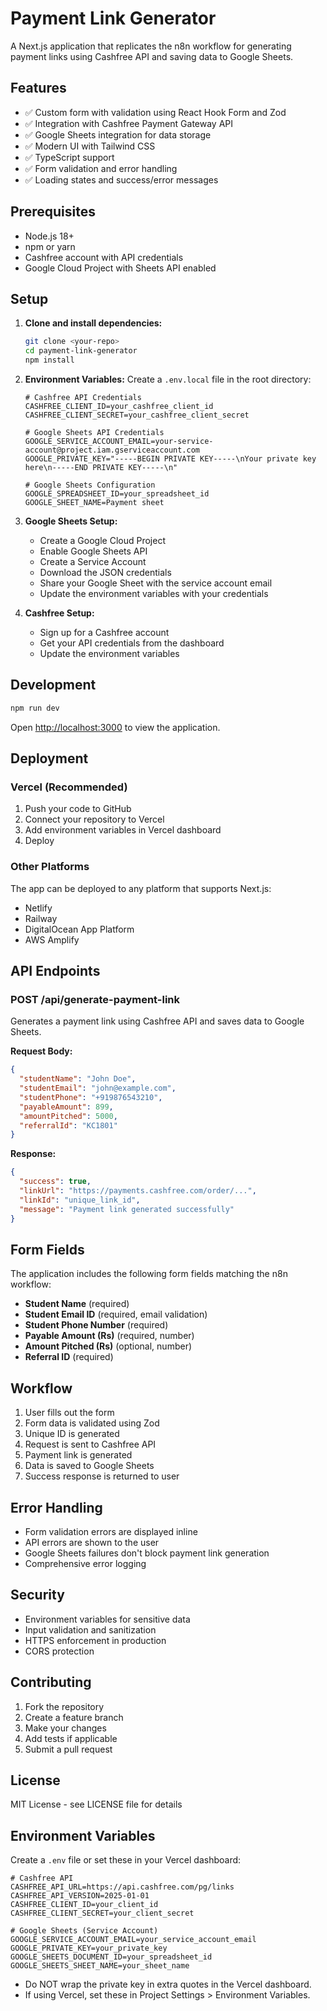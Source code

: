 # Payment Link Generator

A Next.js application that replicates the n8n workflow for generating payment links using Cashfree API and saving data to Google Sheets.

## Features

- ✅ Custom form with validation using React Hook Form and Zod
- ✅ Integration with Cashfree Payment Gateway API
- ✅ Google Sheets integration for data storage
- ✅ Modern UI with Tailwind CSS
- ✅ TypeScript support
- ✅ Form validation and error handling
- ✅ Loading states and success/error messages

## Prerequisites

- Node.js 18+
- npm or yarn
- Cashfree account with API credentials
- Google Cloud Project with Sheets API enabled

## Setup

1. **Clone and install dependencies:**

   ```bash
   git clone <your-repo>
   cd payment-link-generator
   npm install
   ```

2. **Environment Variables:**
   Create a `.env.local` file in the root directory:

   ```env
   # Cashfree API Credentials
   CASHFREE_CLIENT_ID=your_cashfree_client_id
   CASHFREE_CLIENT_SECRET=your_cashfree_client_secret

   # Google Sheets API Credentials
   GOOGLE_SERVICE_ACCOUNT_EMAIL=your-service-account@project.iam.gserviceaccount.com
   GOOGLE_PRIVATE_KEY="-----BEGIN PRIVATE KEY-----\nYour private key here\n-----END PRIVATE KEY-----\n"

   # Google Sheets Configuration
   GOOGLE_SPREADSHEET_ID=your_spreadsheet_id
   GOOGLE_SHEET_NAME=Payment sheet
   ```

3. **Google Sheets Setup:**

   - Create a Google Cloud Project
   - Enable Google Sheets API
   - Create a Service Account
   - Download the JSON credentials
   - Share your Google Sheet with the service account email
   - Update the environment variables with your credentials

4. **Cashfree Setup:**
   - Sign up for a Cashfree account
   - Get your API credentials from the dashboard
   - Update the environment variables

## Development

```bash
npm run dev
```

Open [http://localhost:3000](http://localhost:3000) to view the application.

## Deployment

### Vercel (Recommended)

1. Push your code to GitHub
2. Connect your repository to Vercel
3. Add environment variables in Vercel dashboard
4. Deploy

### Other Platforms

The app can be deployed to any platform that supports Next.js:

- Netlify
- Railway
- DigitalOcean App Platform
- AWS Amplify

## API Endpoints

### POST /api/generate-payment-link

Generates a payment link using Cashfree API and saves data to Google Sheets.

**Request Body:**

```json
{
  "studentName": "John Doe",
  "studentEmail": "john@example.com",
  "studentPhone": "+919876543210",
  "payableAmount": 899,
  "amountPitched": 5000,
  "referralId": "KC1801"
}
```

**Response:**

```json
{
  "success": true,
  "linkUrl": "https://payments.cashfree.com/order/...",
  "linkId": "unique_link_id",
  "message": "Payment link generated successfully"
}
```

## Form Fields

The application includes the following form fields matching the n8n workflow:

- **Student Name** (required)
- **Student Email ID** (required, email validation)
- **Student Phone Number** (required)
- **Payable Amount (Rs)** (required, number)
- **Amount Pitched (Rs)** (optional, number)
- **Referral ID** (required)

## Workflow

1. User fills out the form
2. Form data is validated using Zod
3. Unique ID is generated
4. Request is sent to Cashfree API
5. Payment link is generated
6. Data is saved to Google Sheets
7. Success response is returned to user

## Error Handling

- Form validation errors are displayed inline
- API errors are shown to the user
- Google Sheets failures don't block payment link generation
- Comprehensive error logging

## Security

- Environment variables for sensitive data
- Input validation and sanitization
- HTTPS enforcement in production
- CORS protection

## Contributing

1. Fork the repository
2. Create a feature branch
3. Make your changes
4. Add tests if applicable
5. Submit a pull request

## License

MIT License - see LICENSE file for details

## Environment Variables

Create a `.env` file or set these in your Vercel dashboard:

```
# Cashfree API
CASHFREE_API_URL=https://api.cashfree.com/pg/links
CASHFREE_API_VERSION=2025-01-01
CASHFREE_CLIENT_ID=your_client_id
CASHFREE_CLIENT_SECRET=your_client_secret

# Google Sheets (Service Account)
GOOGLE_SERVICE_ACCOUNT_EMAIL=your_service_account_email
GOOGLE_PRIVATE_KEY=your_private_key
GOOGLE_SHEETS_DOCUMENT_ID=your_spreadsheet_id
GOOGLE_SHEETS_SHEET_NAME=your_sheet_name
```

- Do NOT wrap the private key in extra quotes in the Vercel dashboard.
- If using Vercel, set these in Project Settings > Environment Variables.
